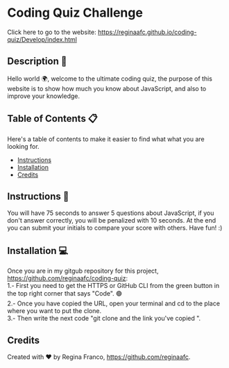 # Coding Quiz Challenge
Click here to go to the website: <https://reginaafc.github.io/coding-quiz/Develop/index.html>

## Description 📝

Hello world 🌍, welcome to the ultimate coding quiz, the purpose of this website is to show how much you know about JavaScript, and also to improve your knowledge. 

## Table of Contents 📋
Here's a table of contents to make it easier to find what what you are looking for.
- [Instructions](#instructions) 
- [Installation](#installation) 
- [Credits](#credits)

## Instructions 🧭
You will have 75 seconds to answer 5 questions about JavaScript, if you don't answer correctly, you will be penalized with 10 seconds. At the end you can submit your initials to compare your score with others. Have fun! :)

## Installation 💻
Once you are in my gitgub repository for this project, <https://github.com/reginaafc/coding-quiz>: 
<br>
1.- First you need to get the HTTPS or GitHub CLI from the green button in the top right corner that says "Code". 🟢
<br>
2.- Once you have copied the URL, open your terminal and cd to the place where you want to put the clone. 
<br>
3.- Then write the next code "git clone and the link you've copied ".

## Credits
Created with ♥️ by Regina Franco, <https://github.com/reginaafc>.
